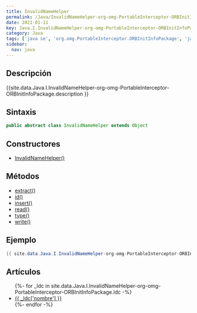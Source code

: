 ```yaml
---
title: InvalidNameHelper
permalink: /Java/InvalidNameHelper-org-omg-PortableInterceptor-ORBInitInfoPackage/
date: 2021-01-11
key: Java.I.InvalidNameHelper-org-omg-PortableInterceptor-ORBInitInfoPackage
category: Java
tags: ['java se', 'org.omg.PortableInterceptor.ORBInitInfoPackage', 'java.corba', 'clase java', 'Java 1.0']
sidebar: 
  nav: java
---
```


## Descripción
{{site.data.Java.I.InvalidNameHelper-org-omg-PortableInterceptor-ORBInitInfoPackage.description }}

## Sintaxis
~~~java
public abstract class InvalidNameHelper extends Object
~~~

## Constructores
* [InvalidNameHelper()](/Java/InvalidNameHelper-org-omg-PortableInterceptor-ORBInitInfoPackage/InvalidNameHelper/)

## Métodos
* [extract()](/Java/InvalidNameHelper-org-omg-PortableInterceptor-ORBInitInfoPackage/extract)
* [id()](/Java/InvalidNameHelper-org-omg-PortableInterceptor-ORBInitInfoPackage/id)
* [insert()](/Java/InvalidNameHelper-org-omg-PortableInterceptor-ORBInitInfoPackage/insert)
* [read()](/Java/InvalidNameHelper-org-omg-PortableInterceptor-ORBInitInfoPackage/read)
* [type()](/Java/InvalidNameHelper-org-omg-PortableInterceptor-ORBInitInfoPackage/type)
* [write()](/Java/InvalidNameHelper-org-omg-PortableInterceptor-ORBInitInfoPackage/write)

## Ejemplo
~~~java
{{ site.data.Java.I.InvalidNameHelper-org-omg-PortableInterceptor-ORBInitInfoPackage.code}}
~~~

## Artículos
<ul>
{%- for _ldc in site.data.Java.I.InvalidNameHelper-org-omg-PortableInterceptor-ORBInitInfoPackage.ldc -%}
   <li>
       <a href="{{_ldc['url'] }}">{{ _ldc['nombre'] }}</a>
   </li>
{%- endfor -%}
</ul>
